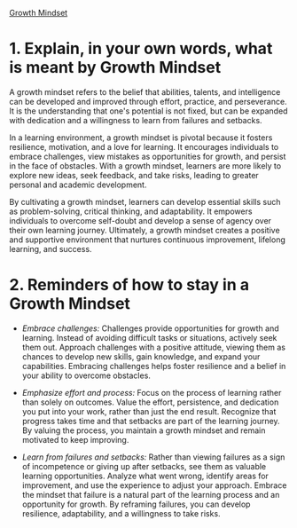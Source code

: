 [Growth Mindset](https://www.atlassian.com/blog/inside-atlassian/growth-mindset)

# 1. Explain, in your own words, what is meant by **Growth Mindset** 

A growth mindset refers to the belief that abilities, talents, and intelligence can be developed and improved through effort, practice, and perseverance. It is the understanding that one's potential is not fixed, but can be expanded with dedication and a willingness to learn from failures and setbacks.

In a learning environment, a growth mindset is pivotal because it fosters resilience, motivation, and a love for learning. It encourages individuals to embrace challenges, view mistakes as opportunities for growth, and persist in the face of obstacles. With a growth mindset, learners are more likely to explore new ideas, seek feedback, and take risks, leading to greater personal and academic development.

By cultivating a growth mindset, learners can develop essential skills such as problem-solving, critical thinking, and adaptability. It empowers individuals to overcome self-doubt and develop a sense of agency over their own learning journey. Ultimately, a growth mindset creates a positive and supportive environment that nurtures continuous improvement, lifelong learning, and success.

# 2. Reminders of how to stay in a **Growth Mindset**

- *Embrace challenges:* Challenges provide opportunities for growth and learning. Instead of avoiding difficult tasks or situations, actively seek them out. Approach challenges with a positive attitude, viewing them as chances to develop new skills, gain knowledge, and expand your capabilities. Embracing challenges helps foster resilience and a belief in your ability to overcome obstacles.

- *Emphasize effort and process:* Focus on the process of learning rather than solely on outcomes. Value the effort, persistence, and dedication you put into your work, rather than just the end result. Recognize that progress takes time and that setbacks are part of the learning journey. By valuing the process, you maintain a growth mindset and remain motivated to keep improving.

- *Learn from failures and setbacks:* Rather than viewing failures as a sign of incompetence or giving up after setbacks, see them as valuable learning opportunities. Analyze what went wrong, identify areas for improvement, and use the experience to adjust your approach. Embrace the mindset that failure is a natural part of the learning process and an opportunity for growth. By reframing failures, you can develop resilience, adaptability, and a willingness to take risks.

